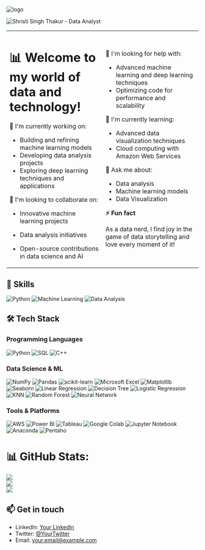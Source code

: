 ![logo](https://i.pinimg.com/564x/a0/e6/d3/a0e6d34297c51272111896a1f4d2becb.jpg)

![Shristi Singh Thakur - Data Analyst](https://img.shields.io/badge/Shristi%20Singh%20Thakur-Data%20Analyst-blue?style=for-the-badge&logo=data:image/png;base64,...)
<table>
  <tr>
    <td width="50%">

# 📊 Welcome to my world of data and technology!

🚀 I'm currently working on:
- Building and refining machine learning models
- Developing data analysis projects
- Exploring deep learning techniques and applications

🤝 I'm looking to collaborate on:
- Innovative machine learning projects
- Data analysis initiatives
- Open-source contributions in data science and AI

    </td>
    <td width="50%">

👐 I'm looking for help with:
- Advanced machine learning and deep learning techniques
- Optimizing code for performance and scalability

🌱 I'm currently learning:
- Advanced data visualization techniques
- Cloud computing with Amazon Web Services

💬 Ask me about:
- Data analysis
- Machine learning models
- Data Visualization

**⚡ Fun fact**

As a data nerd, I find joy in the game of data storytelling and love every moment of it!

  </tr>
</table>

## 💼 Skills

![Python](https://img.shields.io/badge/Python-★★★★☆-lightgrey?style=for-the-badge&logo=python&logoColor=white&color=3776AB)
![Machine Learning](https://img.shields.io/badge/Machine%20Learning-★★★★☆-lightgrey?style=for-the-badge&logo=tensorflow&logoColor=white&color=FF6F00)
![Data Analysis](https://img.shields.io/badge/Data%20Analysis-★★★★★-lightgrey?style=for-the-badge&logo=tableau&logoColor=white&color=E97627)

## 🛠️ Tech Stack

### Programming Languages
![Python](https://img.shields.io/badge/Python-3670A0?style=flat&logo=python&logoColor=ffdd54)
![SQL](https://img.shields.io/badge/SQL-4479A1?style=flat&logo=mysql&logoColor=white)
![C++](https://img.shields.io/badge/C++-00599C?style=flat&logo=c%2B%2B&logoColor=white)

### Data Science & ML
![NumPy](https://img.shields.io/badge/NumPy-013243?style=flat&logo=numpy&logoColor=white)
![Pandas](https://img.shields.io/badge/Pandas-150458?style=flat&logo=pandas&logoColor=white)
![scikit-learn](https://img.shields.io/badge/scikit--learn-F7931E?style=flat&logo=scikit-learn&logoColor=white)
![Microsoft Excel](https://img.shields.io/badge/Microsoft%20Excel-217346?style=flat&logo=microsoft-excel&logoColor=white)
![Matplotlib](https://img.shields.io/badge/Matplotlib-11557c?style=flat&logo=python&logoColor=white)
![Seaborn](https://img.shields.io/badge/Seaborn-3776AB?style=flat&logo=python&logoColor=white)
![Linear Regression](https://img.shields.io/badge/Linear%20Regression-FF6F00?style=flat&logo=tensorflow&logoColor=white)
![Decision Tree](https://img.shields.io/badge/Decision%20Tree-FF6F00?style=flat&logo=tensorflow&logoColor=white)
![Logistic Regression](https://img.shields.io/badge/Logistic%20Regression-FF6F00?style=flat&logo=tensorflow&logoColor=white)
![KNN](https://img.shields.io/badge/KNN-FF6F00?style=flat&logo=tensorflow&logoColor=white)
![Random Forest](https://img.shields.io/badge/Random%20Forest-FF6F00?style=flat&logo=tensorflow&logoColor=white)
![Neural Network](https://img.shields.io/badge/Neural%20Network-FF6F00?style=flat&logo=tensorflow&logoColor=white)

### Tools & Platforms
![AWS](https://img.shields.io/badge/AWS-FF9900?style=flat&logo=amazon-aws&logoColor=white)
![Power BI](https://img.shields.io/badge/Power%20BI-F2C811?style=flat&logo=powerbi&logoColor=black)
![Tableau](https://img.shields.io/badge/Tableau-E97627?style=flat&logo=Tableau&logoColor=white)
![Google Colab](https://img.shields.io/badge/Google%20Colab-F9AB00?style=flat&logo=google-colab&logoColor=white)
![Jupyter Notebook](https://img.shields.io/badge/Jupyter-F37626?style=flat&logo=jupyter&logoColor=white)
![Anaconda](https://img.shields.io/badge/Anaconda-44A833?style=flat&logo=anaconda&logoColor=white)
![Pentaho](https://img.shields.io/badge/Pentaho-0E3D59?style=flat&logo=pentaho&logoColor=white)

# 📊 GitHub Stats:
![](https://github-readme-stats.vercel.app/api?username=th-shristi&theme=city_lights&hide_border=false&include_all_commits=true&count_private=false)<br/>
![](https://github-readme-streak-stats.herokuapp.com/?user=th-shristi&theme=city_lights&hide_border=false)<br/>
![](https://github-readme-stats.vercel.app/api/top-langs/?username=th-shristi&theme=city_lights&hide_border=false&include_all_commits=true&count_private=false&layout=compact)

## 📫 Get in touch
- LinkedIn: [Your LinkedIn](https://linkedin.com/in/your-profile)
- Twitter: [@YourTwitter](https://twitter.com/your-profile)
- Email: your.email@example.com
